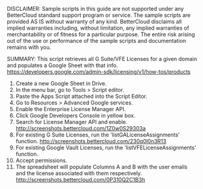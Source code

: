 DISCLAIMER: Sample scripts in this guide are not supported under any BetterCloud standard support program or service. The sample scripts are provided AS IS without warranty of any kind. BetterCloud disclaims all implied warranties including, without limitation, any implied warranties of merchantability or of fitness for a particular purpose. The entire risk arising out of the use or performance of the sample scripts and documentation remains with you.

SUMMARY: This script retrieves all G Suite/VFE Licenses for a given domain and populates a Google Sheet with that info. https://developers.google.com/admin-sdk/licensing/v1/how-tos/products

1) Create a new Google Sheet in Drive.
4) In the menu bar, go to Tools > Script editor.
5) Paste the Apps Script attached into the Script Editor.
6) Go to Resources > Advanced Google services.
7) Enable the Enterprise License Manager API.
8) Click Google Developers Console in yellow box.
9) Search for License Manager API and enable. http://screenshots.bettercloud.com/1Z0w0S29303a
11) For existing G Suite Licenses, run the 'listGALicenseAssignments' function. http://screenshots.bettercloud.com/230q0l0n3R13
12) For existing Google Vault Licenses, run the 'listVFELicenseAssignments' function.
13) Accept permissions.
14) The spreadsheet will populate Columns A and B with the user emails and the license associated with them respectively.
http://screenshots.bettercloud.com/0P310Q2C1B3h

